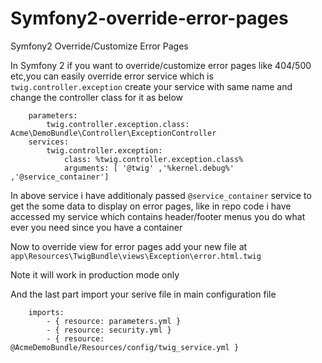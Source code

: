 Symfony2-override-error-pages
================================

Symfony2 Override/Customize Error Pages

In Symfony 2 if you want to override/customize error pages like 404/500 etc,you can easily override error service which is `twig.controller.exception` create your service with same name and change the controller class for it as below

        parameters:
            twig.controller.exception.class: Acme\DemoBundle\Controller\ExceptionController
        services:
            twig.controller.exception:
                class: %twig.controller.exception.class%
                arguments: [ '@twig' ,'%kernel.debug%' ,'@service_container']


In above service i have additionaly passed `@service_container` service to get the some data to display on error pages, like in repo code i have accessed my service which contains header/footer menus you do what ever you need since you have a container

Now to override view for error pages add your new file at `app\Resources\TwigBundle\views\Exception\error.html.twig`

Note it will work in production mode only

And the last part import your serive file in main configuration file

        imports:
            - { resource: parameters.yml }
            - { resource: security.yml }
            - { resource: @AcmeDemoBundle/Resources/config/twig_service.yml }
